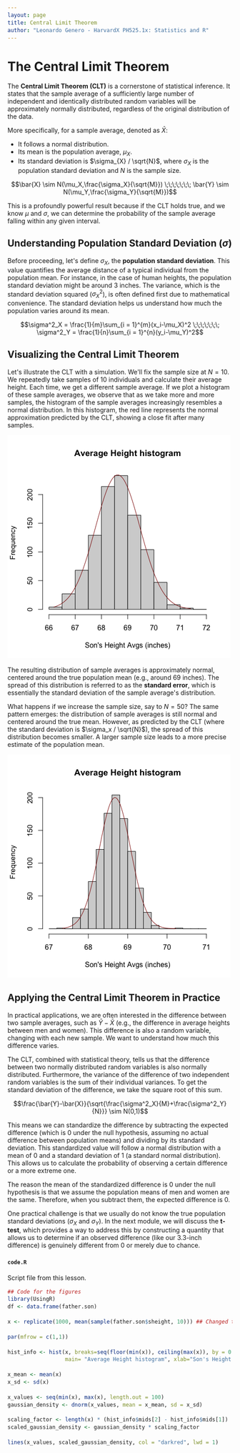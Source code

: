 ```yaml
---
layout: page
title: Central Limit Theorem
author: "Leonardo Genero - HarvardX PH525.1x: Statistics and R"
---
```


# The Central Limit Theorem

The **Central Limit Theorem (CLT)** is a cornerstone of statistical inference. It states that the sample average of a sufficiently large number of independent and identically distributed random variables will be approximately normally distributed, regardless of the original distribution of the data.

More specifically, for a sample average, denoted as $\bar{X}$:
* It follows a normal distribution.
* Its mean is the population average, $\mu_{X}$.
* Its standard deviation is $\sigma_{X} / \sqrt{N}$, where $\sigma_{X}$ is the population standard deviation and $N$ is the sample size.

```math
\bar{X} \sim N(\mu_X,\frac{\sigma_X}{\sqrt{M}})

\;\;\;\;\;\;\;

\bar{Y} \sim N(\mu_Y,\frac{\sigma_Y}{\sqrt{M}})
```

This is a profoundly powerful result because if the CLT holds true, and we know $\mu$ and $\sigma$, we can determine the probability of the sample average falling within any given interval.

## Understanding Population Standard Deviation ($\sigma$)

Before proceeding, let's define $\sigma_X$, the **population standard deviation**. This value quantifies the average distance of a typical individual from the population mean. For instance, in the case of human heights, the population standard deviation might be around $3$ inches. The variance, which is the standard deviation squared ($\sigma_X^2$), is often defined first due to mathematical convenience. The standard deviation helps us understand how much the population varies around its mean.

```math
\sigma^2_X = \frac{1}{m}\sum_{i = 1}^{m}(x_i-\mu_X)^2

\;\;\;\;\;\;\;

\sigma^2_Y = \frac{1}{n}\sum_{i = 1}^{n}(y_i-\mu_Y)^2
```

## Visualizing the Central Limit Theorem

Let's illustrate the CLT with a simulation. We'll fix the sample size at $N=10$. We repeatedly take samples of $10$ individuals and calculate their average height. Each time, we get a different sample average. If we plot a histogram of these sample averages, we observe that as we take more and more samples, the histogram of the sample averages increasingly resembles a normal distribution. In this histogram, the red line represents the normal approximation predicted by the CLT, showing a close fit after many samples.

![height plot with Gaussian](images/hist-mean-sample10-height-distribution.png)

The resulting distribution of sample averages is approximately normal, centered around the true population mean (e.g., around $69$ inches). The spread of this distribution is referred to as the **standard error**, which is essentially the standard deviation of the sample average's distribution.

What happens if we increase the sample size, say to $N=50$? The same pattern emerges: the distribution of sample averages is still normal and centered around the true mean. However, as predicted by the CLT (where the standard deviation is $\sigma_x / \sqrt{N}$), the spread of this distribution becomes smaller. A larger sample size leads to a more precise estimate of the population mean.

![height plot with Gaussian](images/hist-mean-sample50-height-distribution.png)

## Applying the Central Limit Theorem in Practice

In practical applications, we are often interested in the difference between two sample averages, such as $\bar{Y} - \bar{X}$ (e.g., the difference in average heights between men and women). This difference is also a random variable, changing with each new sample. We want to understand how much this difference varies.

The CLT, combined with statistical theory, tells us that the difference between two normally distributed random variables is also normally distributed. Furthermore, the variance of the difference of two independent random variables is the sum of their individual variances. To get the standard deviation of the difference, we take the square root of this sum.

```math
\frac{\bar{Y}-\bar{X}}{\sqrt{\frac{\sigma^2_X}{M}+\frac{\sigma^2_Y}{N}}} \sim N(0,1)
```

This means we can standardize the difference by subtracting the expected difference (which is $0$ under the null hypothesis, assuming no actual difference between population means) and dividing by its standard deviation. This standardized value will follow a normal distribution with a mean of $0$ and a standard deviation of $1$ (a standard normal distribution). This allows us to calculate the probability of observing a certain difference or a more extreme one.

The reason the mean of the standardized difference is $0$ under the null hypothesis is that we assume the population means of men and women are the same. Therefore, when you subtract them, the expected difference is $0$.

One practical challenge is that we usually do not know the true population standard deviations ($\sigma_X$ and $\sigma_Y$). In the next module, we will discuss the **t-test**, which provides a way to address this by constructing a quantity that allows us to determine if an observed difference (like our $3.3$-inch difference) is genuinely different from $0$ or merely due to chance.

#### `code.R`

Script file from this lesson.

```R
## Code for the figures
library(UsingR)
df <- data.frame(father.son)

x <- replicate(1000, mean(sample(father.son$sheight, 10))) ## Changed to `sample(father.son$sheight, 50)` for the second figure

par(mfrow = c(1,1))

hist_info <- hist(x, breaks=seq(floor(min(x)), ceiling(max(x)), by = 0.5), ## Changed `by` to 0.2 for the second figure
                  main= "Average Height histogram", xlab="Son's Height Avgs (inches)")

x_mean <- mean(x)
x_sd <- sd(x)

x_values <- seq(min(x), max(x), length.out = 100)
gaussian_density <- dnorm(x_values, mean = x_mean, sd = x_sd)

scaling_factor <- length(x) * (hist_info$mids[2] - hist_info$mids[1])
scaled_gaussian_density <- gaussian_density * scaling_factor

lines(x_values, scaled_gaussian_density, col = "darkred", lwd = 1)
```